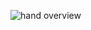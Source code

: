 ![hand overview](https://github.com/HangSun122/An-Underactuated-Prosthetic-Gripper/assets/87793479/c0231446-820f-4fa1-876d-ca2b16844158)
